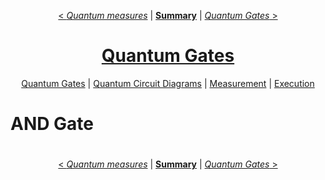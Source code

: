<div align="center">

[< *Quantum measures*](1.5.quantum_measures.md) | [**Summary**](0.0.intro.md#summary) | [*Quantum Gates* >](2.2.quantum_gates.md)

#
# [Quantum Gates](https://en.wikipedia.org/wiki/Quantum_logic_gate)

[Quantum Gates](#quantum-gates) | 
[Quantum Circuit Diagrams](#quantum-circuit-diagrams) | 
[Measurement](#measurement) | 
[Execution](#execution)
</div>

# AND Gate

<div align="center">

#
[< *Quantum measures*](1.5.quantum_measures.md) | [**Summary**](0.0.intro.md#summary) | [*Quantum Gates* >](2.2.quantum_gates.md)

</div>
